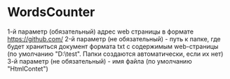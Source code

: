 # WordsCounter
1-й параметр (обязательный) адрес web страницы в формате https://github.com/
2-й параметр (не обязательный) - путь к папке, где будет храниться документ формата txt с содержимым web-страницы (по умолчанию "D:\test". Папки создаются автоматически, если их нет)
3-й параметр (не обязательный) - имя файла (по умолчанию "HtmlContet")
